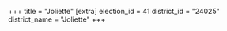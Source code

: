 +++
title = "Joliette"
[extra]
election_id = 41
district_id = "24025"
district_name = "Joliette"
+++
